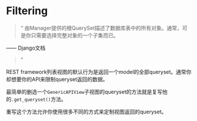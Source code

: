 # Filtering

> “ 由Manager提供的根QuerySet描述了数据库表中的所有对象。通常，可是你只需要选择完整对象的一个子集而已。
> 
—— Django文档
>”
 
 REST framework列表视图的默认行为是返回一个model的全部queryset。通常你却想要你的API来限制queryset返回的数据。

最简单的删选一个`GenericAPIView`子视图的queryset的方法就是复写他的`.get_queryset()`方法。

重写这个方法允许你使用很多不同的方式来定制视图返回的queryset。